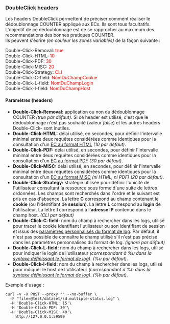 ### DoubleClick headers ###

Les headers DoubleClick permettent de préciser comment réaliser le dédoublonnage COUNTER appliqué aux ECs.
Ils sont tous facultatifs.</br>
L'objectif de ce dédoublonnage est de se rapprocher au maximum des recommandations des bonnes pratiques COUNTER.</br>
Ils peuvent s'écrire *(en couleur les zones variables)* de la façon suivante :

Double-Click-Removal: <span style="color: red">true</span></br>
Double-Click-HTML: <span style="color: red">10</span></br>
Double-Click-PDF: <span style="color: red">30</span></br>
Double-Click-MISC: <span style="color: red">20</span></br>
Double-Click-Strategy: <span style="color: red">CLI</span></br>
Double-Click-C-field: <span style="color: red">NomDuChampCookie</span></br>
Double-Click-L-field: <span style="color: red">NomDuChampLogin</span></br>
Double-Click-I-field: <span style="color: red">NomDuChampHost</span></br>


#### Paramètres (headers) ####

-   **Double-Click-Removal:** application ou non du dédoublonnage COUNTER *(true par défaut)*. Si ce header est utilisé, c'est que le dédoublonnage n'est pas souhaité (valeur *false*) et les autres headers Double-Click- sont inutiles.
-   **Double-Click-HTML:** délai utilisé, en secondes, pour définir l'intervalle minimal entre deux requêtes considérées comme identiques pour la consultation d'un [EC au format HTML](./ec-attributes.html#formats-de-ressources) *(10 par défaut)*.
-   **Double-Click-PDF:** délai utilisé, en secondes, pour définir l'intervalle minimal entre deux requêtes considérées comme identiques pour la consultation d'un [EC au format PDF](./ec-attributes.html#formats-de-ressources) *(30 par défaut)*.
-   **Double-Click-MISC:** délai utilisé, en secondes, pour définir l'intervalle minimal entre deux requêtes considérées comme identiques pour la consultation d'un [EC au format MISC](./ec-attributes.html#formats-de-ressources) *(ni HTML, ni PDF)* *(20 par défaut)*.
-   **Double-Click-Strategy:** strategie utilisée pour définir l'unicité de l'utilisateur consultant la ressource sous forme d'une suite de lettres ordonnées. Les champs sont recherchés dans l'ordre et le suivant est pris en cas d'absence. La lettre **C** correspond au champ contenant le **cookie** (ou l'identifiant de **session**). La lettre **L** correspond au **login** de l'utilisateur. La lettre **I** correspond à l'**adresse IP** contenue dans le champ host. *(CLI par défaut)*
-   **Double-Click-C-field:** nom du champ à rechercher dans les logs, utilisé pour tracer le cookie identifiant l'utilisateur ou son identifiant de session et issus des [paramètres personnalisés du format de log](./formats.html#paramtres-personnaliss). Par défaut, il n'est pas possible de connaître le champ utilisé s'il n'est pas précisé dans les paramètres personnalisés du format de log. *(ignoré par défaut)*
-   **Double-Click-L-field:** nom du champ à rechercher dans les logs, utilisé pour indiquer le login de l'utilisateur *(correspondant à %u dans la [syntaxe définissant le format de log](./formats.html))*. *(%u par défaut)*.
-   **Double-Click-I-field:** nom du champ à rechercher dans les logs, utilisé pour indiquer le host de l'utilisateur *(correspondant à %h dans la [syntaxe définissant le format de log](./formats.html))*. *(%h par défaut)*.


Exemple d'usage :
```shell
curl -v -X POST --proxy "" --no-buffer \
  -F "file=@test/dataset/sd.multiple-status.log" \
  -H 'Double-Click-HTML: 15'\
  -H 'Double-Click-PDF: 30'\
  -H 'Double-Click-MISC: 40'\
 	http://127.0.0.1:59599

```
